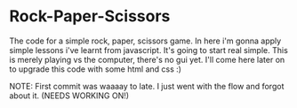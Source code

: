 # Rock-Paper-Scissors
The code for a simple rock, paper, scissors game.
In here i'm gonna apply simple lessons i've learnt from javascript.
It's going to start real simple. This is merely playing vs the computer, there's no gui yet.
I'll come here later on to upgrade this code with some html and css :)


NOTE:
First commit was waaaay to late. I just went with the flow and forgot about it. (NEEDS WORKING ON!)